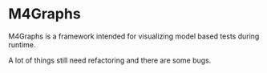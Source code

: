 # M4Graphs
M4Graphs is a framework intended for visualizing model based tests during runtime.

A lot of things still need refactoring and there are some bugs.
